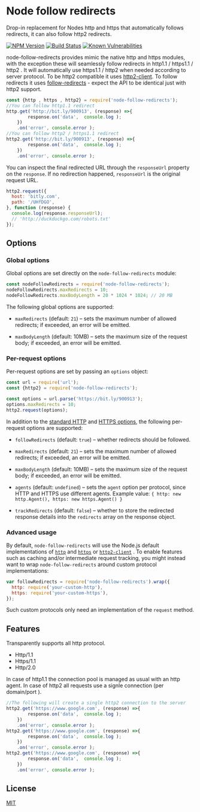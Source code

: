 # Node follow redirects
Drop-in replacement for Nodes http and https that automatically follows redirects, it can also follow http2 redirects.

[![NPM Version][npm-image]][npm-url]
[![Build Status][travis-image]][travis-url]
[![Known Vulnerabilities][snyk-image]][snyk-url]


node-follow-redirects provides mimic the native http and https modules, with the exception these will seamlessly follow redirects in http1.1 / https1.1 / http2 .
It will automatically use https1.1 / http2 when needed according to server protocol.
To be http2 compatible it uses [http2-client](https://www.npmjs.com/package/http2-client).
To follow redirects it uses [follow-redirects](https://www.npmjs.com/package/follow-redirects) - expect the API to be identical just with http2 support.

```js
const {http , https , http2} = require('node-follow-redirects');
//You can follow http1.1 redirect
http.get('http://bit.ly/900913', (response) =>{
        response.on('data',  console.log );
    })
    .on('error', console.error );
//You can follow http2 / https1.1 redirect
http2.get('http://bit.ly/900913', (response) =>{
        response.on('data',  console.log );
    })
    .on('error', console.error );
```

You can inspect the final redirected URL through the `responseUrl` property on the `response`.
If no redirection happened, `responseUrl` is the original request URL.


```js
http2.request({
  host: 'bitly.com',
  path: '/UHfDGO',
}, function (response) {
  console.log(response.responseUrl);
  // 'http://duckduckgo.com/robots.txt'
});
```

## Options
### Global options
Global options are set directly on the `node-follow-redirects` module:

```javascript
const nodeFollowRedirects = require('node-follow-redirects');
nodeFollowRedirects.maxRedirects = 10;
nodeFollowRedirects.maxBodyLength = 20 * 1024 * 1024; // 20 MB
```

The following global options are supported:

- `maxRedirects` (default: `21`) – sets the maximum number of allowed redirects; if exceeded, an error will be emitted.

- `maxBodyLength` (default: 10MB) – sets the maximum size of the request body; if exceeded, an error will be emitted.


### Per-request options
Per-request options are set by passing an `options` object:

```javascript
const url = require('url');
const {http2} = require('node-follow-redirects');

const options = url.parse('https://bit.ly/900913');
options.maxRedirects = 10;
http2.request(options);
```

In addition to the [standard HTTP](https://nodejs.org/api/http.html#http_http_request_options_callback) and [HTTPS options](https://nodejs.org/api/https.html#https_https_request_options_callback),
the following per-request options are supported:
- `followRedirects` (default: `true`) – whether redirects should be followed.

- `maxRedirects` (default: `21`) – sets the maximum number of allowed redirects; if exceeded, an error will be emitted.

- `maxBodyLength` (default: 10MB) – sets the maximum size of the request body; if exceeded, an error will be emitted.

- `agents` (default: `undefined`) – sets the `agent` option per protocol, since HTTP and HTTPS use different agents. Example value: `{ http: new http.Agent(), https: new https.Agent() }`

- `trackRedirects` (default: `false`) – whether to store the redirected response details into the `redirects` array on the response object.


### Advanced usage
By default, `node-follow-redirects` will use the Node.js default implementations
of [`http`](https://nodejs.org/api/http.html)
and [`https`](https://nodejs.org/api/https.html) or [`http2-client`](https://www.npmjs.com/package/http2-client) .
To enable features such as caching and/or intermediate request tracking,
you might instead want to wrap `node-follow-redirects` around custom protocol implementations:

```javascript
var followRedirects = require('node-follow-redirects').wrap({
  http: require('your-custom-http'),
  https: require('your-custom-https'),
});
```

Such custom protocols only need an implementation of the `request` method.

## Features
Transparently supports all http protocol.
  * Http/1.1
  * Https/1.1
  * Http/2.0

In case of http1.1 the connection pool is managed as usual with an http agent.
In case of http2 all requests use a signle connection (per domain/port ).

```js
//The following will create a single http2 connection to the server
http2.get('https://www.google.com', (response) =>{
        response.on('data',  console.log );
    })
    .on('error', console.error );
http2.get('https://www.google.com', (response) =>{
        response.on('data',  console.log );
    })
    .on('error', console.error );
http2.get('https://www.google.com', (response) =>{
        response.on('data',  console.log );
    })
    .on('error', console.error );
```
## License

  [MIT](LICENSE)

[npm-image]: https://img.shields.io/npm/v/node-follow-redirects.svg
[npm-url]: https://npmjs.org/package/node-follow-redirects
[travis-image]: https://img.shields.io/travis/hisco/node-follow-redirects/master.svg?style=flat-square
[travis-url]: https://travis-ci.org/hisco/node-follow-redirects
[snyk-image]: https://snyk.io/test/github/hisco/node-follow-redirects/badge.svg?targetFile=package.json
[snyk-url]: https://snyk.io/test/github/hisco/node-follow-redirects/badge.svg?targetFile=package.json